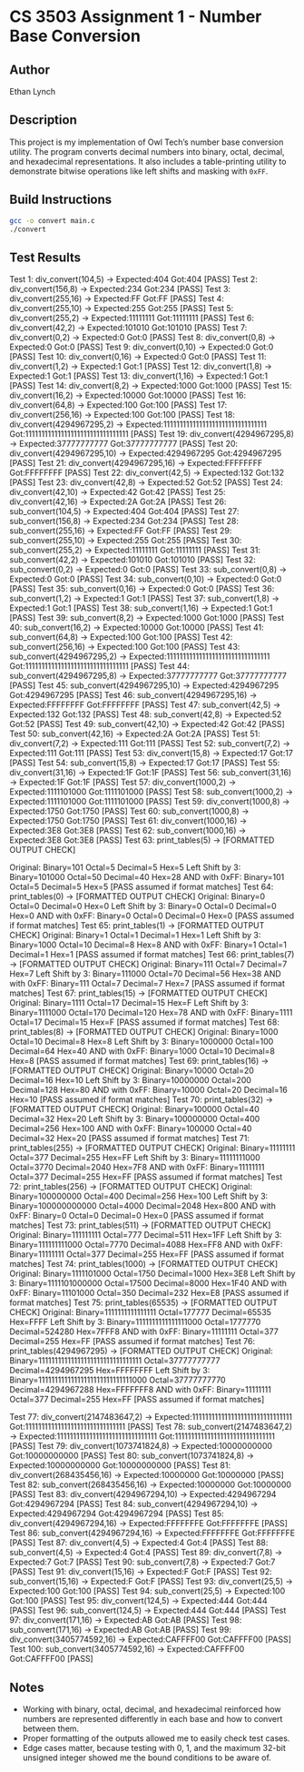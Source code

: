 # CS 3503 Assignment 1 - Number Base Conversion

## Author
Ethan Lynch

## Description
This project is my implementation of Owl Tech’s number base conversion utility. The program converts decimal numbers into binary, octal, decimal, and hexadecimal representations. It also includes a table-printing utility to demonstrate bitwise operations like left shifts and masking with `0xFF`.

## Build Instructions
```bash
gcc -o convert main.c
./convert
```
## Test Results
Test 1: div_convert(104,5) -> Expected:404 Got:404 [PASS]
Test 2: div_convert(156,8) -> Expected:234 Got:234 [PASS]
Test 3: div_convert(255,16) -> Expected:FF Got:FF [PASS]
Test 4: div_convert(255,10) -> Expected:255 Got:255 [PASS]
Test 5: div_convert(255,2) -> Expected:11111111 Got:11111111 [PASS]
Test 6: div_convert(42,2) -> Expected:101010 Got:101010 [PASS]
Test 7: div_convert(0,2) -> Expected:0 Got:0 [PASS]
Test 8: div_convert(0,8) -> Expected:0 Got:0 [PASS]
Test 9: div_convert(0,10) -> Expected:0 Got:0 [PASS]
Test 10: div_convert(0,16) -> Expected:0 Got:0 [PASS]
Test 11: div_convert(1,2) -> Expected:1 Got:1 [PASS]
Test 12: div_convert(1,8) -> Expected:1 Got:1 [PASS]
Test 13: div_convert(1,16) -> Expected:1 Got:1 [PASS]
Test 14: div_convert(8,2) -> Expected:1000 Got:1000 [PASS]
Test 15: div_convert(16,2) -> Expected:10000 Got:10000 [PASS]
Test 16: div_convert(64,8) -> Expected:100 Got:100 [PASS]
Test 17: div_convert(256,16) -> Expected:100 Got:100 [PASS]
Test 18: div_convert(4294967295,2) -> Expected:11111111111111111111111111111111 Got:11111111111111111111111111111111 [PASS]
Test 19: div_convert(4294967295,8) -> Expected:37777777777 Got:37777777777 [PASS]
Test 20: div_convert(4294967295,10) -> Expected:4294967295 Got:4294967295 [PASS]
Test 21: div_convert(4294967295,16) -> Expected:FFFFFFFF Got:FFFFFFFF [PASS]
Test 22: div_convert(42,5) -> Expected:132 Got:132 [PASS]
Test 23: div_convert(42,8) -> Expected:52 Got:52 [PASS]
Test 24: div_convert(42,10) -> Expected:42 Got:42 [PASS]
Test 25: div_convert(42,16) -> Expected:2A Got:2A [PASS]
Test 26: sub_convert(104,5) -> Expected:404 Got:404 [PASS]
Test 27: sub_convert(156,8) -> Expected:234 Got:234 [PASS]
Test 28: sub_convert(255,16) -> Expected:FF Got:FF [PASS]
Test 29: sub_convert(255,10) -> Expected:255 Got:255 [PASS]
Test 30: sub_convert(255,2) -> Expected:11111111 Got:11111111 [PASS]
Test 31: sub_convert(42,2) -> Expected:101010 Got:101010 [PASS]
Test 32: sub_convert(0,2) -> Expected:0 Got:0 [PASS]
Test 33: sub_convert(0,8) -> Expected:0 Got:0 [PASS]
Test 34: sub_convert(0,10) -> Expected:0 Got:0 [PASS]
Test 35: sub_convert(0,16) -> Expected:0 Got:0 [PASS]
Test 36: sub_convert(1,2) -> Expected:1 Got:1 [PASS]
Test 37: sub_convert(1,8) -> Expected:1 Got:1 [PASS]
Test 38: sub_convert(1,16) -> Expected:1 Got:1 [PASS]
Test 39: sub_convert(8,2) -> Expected:1000 Got:1000 [PASS]
Test 40: sub_convert(16,2) -> Expected:10000 Got:10000 [PASS]
Test 41: sub_convert(64,8) -> Expected:100 Got:100 [PASS]
Test 42: sub_convert(256,16) -> Expected:100 Got:100 [PASS]
Test 43: sub_convert(4294967295,2) -> Expected:11111111111111111111111111111111 Got:11111111111111111111111111111111 [PASS]
Test 44: sub_convert(4294967295,8) -> Expected:37777777777 Got:37777777777 [PASS]
Test 45: sub_convert(4294967295,10) -> Expected:4294967295 Got:4294967295 [PASS]
Test 46: sub_convert(4294967295,16) -> Expected:FFFFFFFF Got:FFFFFFFF [PASS]
Test 47: sub_convert(42,5) -> Expected:132 Got:132 [PASS]
Test 48: sub_convert(42,8) -> Expected:52 Got:52 [PASS]
Test 49: sub_convert(42,10) -> Expected:42 Got:42 [PASS]
Test 50: sub_convert(42,16) -> Expected:2A Got:2A [PASS]
Test 51: div_convert(7,2) -> Expected:111 Got:111 [PASS]
Test 52: sub_convert(7,2) -> Expected:111 Got:111 [PASS]
Test 53: div_convert(15,8) -> Expected:17 Got:17 [PASS]
Test 54: sub_convert(15,8) -> Expected:17 Got:17 [PASS]
Test 55: div_convert(31,16) -> Expected:1F Got:1F [PASS]
Test 56: sub_convert(31,16) -> Expected:1F Got:1F [PASS]
Test 57: div_convert(1000,2) -> Expected:1111101000 Got:1111101000 [PASS]
Test 58: sub_convert(1000,2) -> Expected:1111101000 Got:1111101000 [PASS]
Test 59: div_convert(1000,8) -> Expected:1750 Got:1750 [PASS]
Test 60: sub_convert(1000,8) -> Expected:1750 Got:1750 [PASS]
Test 61: div_convert(1000,16) -> Expected:3E8 Got:3E8 [PASS]
Test 62: sub_convert(1000,16) -> Expected:3E8 Got:3E8 [PASS]
Test 63: print_tables(5) -> [FORMATTED OUTPUT CHECK]

Original: Binary=101 Octal=5 Decimal=5 Hex=5
Left Shift by 3: Binary=101000 Octal=50 Decimal=40 Hex=28
AND with 0xFF: Binary=101 Octal=5 Decimal=5 Hex=5
[PASS assumed if format matches]
Test 64: print_tables(0) -> [FORMATTED OUTPUT CHECK]
Original: Binary=0 Octal=0 Decimal=0 Hex=0
Left Shift by 3: Binary=0 Octal=0 Decimal=0 Hex=0
AND with 0xFF: Binary=0 Octal=0 Decimal=0 Hex=0
[PASS assumed if format matches]
Test 65: print_tables(1) -> [FORMATTED OUTPUT CHECK]
Original: Binary=1 Octal=1 Decimal=1 Hex=1
Left Shift by 3: Binary=1000 Octal=10 Decimal=8 Hex=8
AND with 0xFF: Binary=1 Octal=1 Decimal=1 Hex=1
[PASS assumed if format matches]
Test 66: print_tables(7) -> [FORMATTED OUTPUT CHECK]
Original: Binary=111 Octal=7 Decimal=7 Hex=7
Left Shift by 3: Binary=111000 Octal=70 Decimal=56 Hex=38
AND with 0xFF: Binary=111 Octal=7 Decimal=7 Hex=7
[PASS assumed if format matches]
Test 67: print_tables(15) -> [FORMATTED OUTPUT CHECK]
Original: Binary=1111 Octal=17 Decimal=15 Hex=F
Left Shift by 3: Binary=1111000 Octal=170 Decimal=120 Hex=78
AND with 0xFF: Binary=1111 Octal=17 Decimal=15 Hex=F
[PASS assumed if format matches]
Test 68: print_tables(8) -> [FORMATTED OUTPUT CHECK]
Original: Binary=1000 Octal=10 Decimal=8 Hex=8
Left Shift by 3: Binary=1000000 Octal=100 Decimal=64 Hex=40
AND with 0xFF: Binary=1000 Octal=10 Decimal=8 Hex=8
[PASS assumed if format matches]
Test 69: print_tables(16) -> [FORMATTED OUTPUT CHECK]
Original: Binary=10000 Octal=20 Decimal=16 Hex=10
Left Shift by 3: Binary=10000000 Octal=200 Decimal=128 Hex=80
AND with 0xFF: Binary=10000 Octal=20 Decimal=16 Hex=10
[PASS assumed if format matches]
Test 70: print_tables(32) -> [FORMATTED OUTPUT CHECK]
Original: Binary=100000 Octal=40 Decimal=32 Hex=20
Left Shift by 3: Binary=100000000 Octal=400 Decimal=256 Hex=100
AND with 0xFF: Binary=100000 Octal=40 Decimal=32 Hex=20
[PASS assumed if format matches]
Test 71: print_tables(255) -> [FORMATTED OUTPUT CHECK]
Original: Binary=11111111 Octal=377 Decimal=255 Hex=FF
Left Shift by 3: Binary=11111111000 Octal=3770 Decimal=2040 Hex=7F8
AND with 0xFF: Binary=11111111 Octal=377 Decimal=255 Hex=FF
[PASS assumed if format matches]
Test 72: print_tables(256) -> [FORMATTED OUTPUT CHECK]
Original: Binary=100000000 Octal=400 Decimal=256 Hex=100
Left Shift by 3: Binary=100000000000 Octal=4000 Decimal=2048 Hex=800
AND with 0xFF: Binary=0 Octal=0 Decimal=0 Hex=0
[PASS assumed if format matches]
Test 73: print_tables(511) -> [FORMATTED OUTPUT CHECK]
Original: Binary=111111111 Octal=777 Decimal=511 Hex=1FF
Left Shift by 3: Binary=111111111000 Octal=7770 Decimal=4088 Hex=FF8
AND with 0xFF: Binary=11111111 Octal=377 Decimal=255 Hex=FF
[PASS assumed if format matches]
Test 74: print_tables(1000) -> [FORMATTED OUTPUT CHECK]
Original: Binary=1111101000 Octal=1750 Decimal=1000 Hex=3E8
Left Shift by 3: Binary=1111101000000 Octal=17500 Decimal=8000 Hex=1F40
AND with 0xFF: Binary=11101000 Octal=350 Decimal=232 Hex=E8
[PASS assumed if format matches]
Test 75: print_tables(65535) -> [FORMATTED OUTPUT CHECK]
Original: Binary=1111111111111111 Octal=177777 Decimal=65535 Hex=FFFF
Left Shift by 3: Binary=1111111111111111000 Octal=1777770 Decimal=524280 Hex=7FFF8
AND with 0xFF: Binary=11111111 Octal=377 Decimal=255 Hex=FF
[PASS assumed if format matches]
Test 76: print_tables(4294967295) -> [FORMATTED OUTPUT CHECK]
Original: Binary=11111111111111111111111111111111 Octal=37777777777 Decimal=4294967295 Hex=FFFFFFFF
Left Shift by 3: Binary=11111111111111111111111111111000 Octal=37777777770 Decimal=4294967288 Hex=FFFFFFF8
AND with 0xFF: Binary=11111111 Octal=377 Decimal=255 Hex=FF
[PASS assumed if format matches]

Test 77: div_convert(2147483647,2) -> Expected:1111111111111111111111111111111 Got:1111111111111111111111111111111 [PASS]
Test 78: sub_convert(2147483647,2) -> Expected:1111111111111111111111111111111 Got:1111111111111111111111111111111 [PASS]
Test 79: div_convert(1073741824,8) -> Expected:10000000000 Got:10000000000 [PASS]
Test 80: sub_convert(1073741824,8) -> Expected:10000000000 Got:10000000000 [PASS]
Test 81: div_convert(268435456,16) -> Expected:10000000 Got:10000000 [PASS]
Test 82: sub_convert(268435456,16) -> Expected:10000000 Got:10000000 [PASS]
Test 83: div_convert(4294967294,10) -> Expected:4294967294 Got:4294967294 [PASS]
Test 84: sub_convert(4294967294,10) -> Expected:4294967294 Got:4294967294 [PASS]
Test 85: div_convert(4294967294,16) -> Expected:FFFFFFFE Got:FFFFFFFE [PASS]
Test 86: sub_convert(4294967294,16) -> Expected:FFFFFFFE Got:FFFFFFFE [PASS]
Test 87: div_convert(4,5) -> Expected:4 Got:4 [PASS]
Test 88: sub_convert(4,5) -> Expected:4 Got:4 [PASS]
Test 89: div_convert(7,8) -> Expected:7 Got:7 [PASS]
Test 90: sub_convert(7,8) -> Expected:7 Got:7 [PASS]
Test 91: div_convert(15,16) -> Expected:F Got:F [PASS]
Test 92: sub_convert(15,16) -> Expected:F Got:F [PASS]
Test 93: div_convert(25,5) -> Expected:100 Got:100 [PASS]
Test 94: sub_convert(25,5) -> Expected:100 Got:100 [PASS]
Test 95: div_convert(124,5) -> Expected:444 Got:444 [PASS]
Test 96: sub_convert(124,5) -> Expected:444 Got:444 [PASS]
Test 97: div_convert(171,16) -> Expected:AB Got:AB [PASS]
Test 98: sub_convert(171,16) -> Expected:AB Got:AB [PASS]
Test 99: div_convert(3405774592,16) -> Expected:CAFFFF00 Got:CAFFFF00 [PASS]
Test 100: sub_convert(3405774592,16) -> Expected:CAFFFF00 Got:CAFFFF00 [PASS]

## Notes
- Working with binary, octal, decimal, and hexadecimal reinforced how numbers are represented differently in each base and how to convert between them.
- Proper formatting of the outputs allowed me to easily check test cases.
- Edge cases matter, because testing with 0, 1, and the maximum 32-bit unsigned integer showed me the bound conditions to be aware of. 